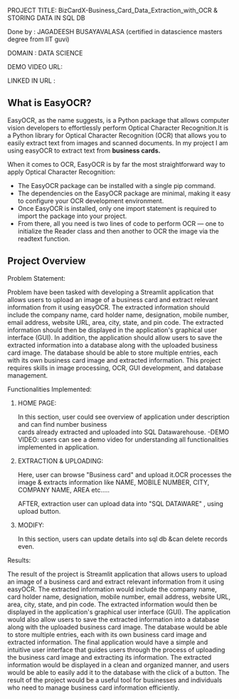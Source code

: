
PROJECT TITLE:   BizCardX-Business_Card_Data_Extraction_with_OCR & STORING DATA IN SQL DB

Done by : JAGADEESH BUSAYAVALASA (certified in datascience masters degree from IIT guvi)

DOMAIN : DATA SCIENCE

DEMO VIDEO URL: 

LINKED IN URL : 


## What is EasyOCR?

   EasyOCR, as the name suggests, is a Python package that allows computer vision developers to effortlessly perform Optical Character Recognition.It is a Python library for Optical Character Recognition (OCR) that allows you to easily extract text from images and scanned documents. In my project I am using easyOCR to extract text from **business cards.**
   
   When it comes to OCR, EasyOCR is by far the most straightforward way to apply Optical Character Recognition:

   - The EasyOCR package can be installed with a single pip command.
   - The dependencies on the EasyOCR package are minimal, making it easy to configure your OCR development environment.
   - Once EasyOCR is installed, only one import statement is required to import the package into your project.
   - From there, all you need is two lines of code to perform OCR — one to initialize the Reader class and then another to OCR the image via the readtext function.

## Project Overview


Problem Statement: 

Problem have been tasked with developing a Streamlit application that allows users to
upload an image of a business card and extract relevant information from it using
easyOCR. The extracted information should include the company name, card holder
name, designation, mobile number, email address, website URL, area, city, state,
and pin code. The extracted information should then be displayed in the application's
graphical user interface (GUI).
In addition, the application should allow users to save the extracted information into
a database along with the uploaded business card image. The database should be
able to store multiple entries, each with its own business card image and extracted
information.
This project  requires skills in image processing, OCR, GUI development, and
database management. 

Functionalities Implemented:







1. HOME PAGE: 

   In this section, user could see overview of application under description and can find number business   
    cards already extracted and uploaded into SQL Datawarehouse. 
        -DEMO VIDEO: users can see a demo video for understanding all functionalities implemented in application.

2. EXTRACTION & UPLOADING:

    Here, user can browse "Business card"  and upload it.OCR processes the image & extracts information like NAME, MOBILE NUMBER, CITY, COMPANY NAME, AREA etc.....

    AFTER, extraction user can upload data into "SQL  DATAWARE" , using upload button.

 3. MODIFY:

     In this section, users can update details into sql db &can delete records even.


Results:

The result of the project is  Streamlit application that allows users to upload
an image of a business card and extract relevant information from it using easyOCR.
The extracted information would include the company name, card holder name,
designation, mobile number, email address, website URL, area, city, state, and pin
code. The extracted information would then be displayed in the application's
graphical user interface (GUI).
The application would also allow users to save the extracted information into a
database along with the uploaded business card image. The database would be able
to store multiple entries, each with its own business card image and extracted
information.
The final application would have a simple and intuitive user interface that guides
users through the process of uploading the business card image and extracting its
information. The extracted information would be displayed in a clean and organized
manner, and users would be able to easily add it to the database with the click of a
button.
 The result of the project would be a useful tool for businesses and individuals
who need to manage business card information efficiently.










   




